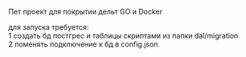 Пет проект для покрытии дельт GO и Docker

для запуска требуется:<br>
1 создать бд постгрес и таблицы скриптами из папки dal/migration<br>
2 поменять подключение к бд в config.json
